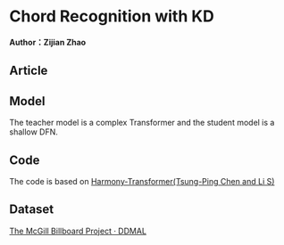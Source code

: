 # Chord Recognition with KD
**Author：Zijian Zhao**

## Article



## Model

The teacher model is a complex Transformer and the student model is a shallow DFN.

## Code

The code is based on [Harmony-Transformer(Tsung-Ping Chen and Li S)](https://github.com/Tsung-Ping/Harmony-Transformer)

## Dataset

[The McGill Billboard Project · DDMAL](https://ddmal.music.mcgill.ca/research/The_McGill_Billboard_Project_(Chord_Analysis_Dataset)/)

